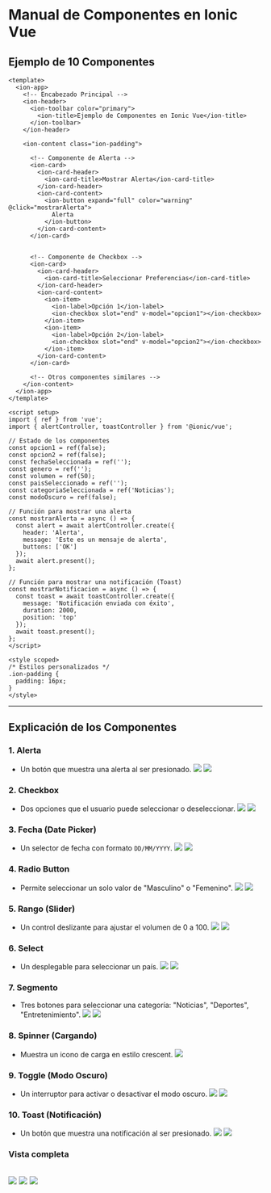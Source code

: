 # Manual de Componentes en Ionic Vue
## Ejemplo de 10 Componentes

```vue
<template>
  <ion-app>
    <!-- Encabezado Principal -->
    <ion-header>
      <ion-toolbar color="primary">
        <ion-title>Ejemplo de Componentes en Ionic Vue</ion-title>
      </ion-toolbar>
    </ion-header>

    <ion-content class="ion-padding">

      <!-- Componente de Alerta -->
      <ion-card>
        <ion-card-header>
          <ion-card-title>Mostrar Alerta</ion-card-title>
        </ion-card-header>
        <ion-card-content>
          <ion-button expand="full" color="warning" @click="mostrarAlerta">
            Alerta
          </ion-button>
        </ion-card-content>
      </ion-card>


      <!-- Componente de Checkbox -->
      <ion-card>
        <ion-card-header>
          <ion-card-title>Seleccionar Preferencias</ion-card-title>
        </ion-card-header>
        <ion-card-content>
          <ion-item>
            <ion-label>Opción 1</ion-label>
            <ion-checkbox slot="end" v-model="opcion1"></ion-checkbox>
          </ion-item>
          <ion-item>
            <ion-label>Opción 2</ion-label>
            <ion-checkbox slot="end" v-model="opcion2"></ion-checkbox>
          </ion-item>
        </ion-card-content>
      </ion-card>

      <!-- Otros componentes similares -->
    </ion-content>
  </ion-app>
</template>

<script setup>
import { ref } from 'vue';
import { alertController, toastController } from '@ionic/vue';

// Estado de los componentes
const opcion1 = ref(false);
const opcion2 = ref(false);
const fechaSeleccionada = ref('');
const genero = ref('');
const volumen = ref(50);
const paisSeleccionado = ref('');
const categoriaSeleccionada = ref('Noticias');
const modoOscuro = ref(false);

// Función para mostrar una alerta
const mostrarAlerta = async () => {
  const alert = await alertController.create({
    header: 'Alerta',
    message: 'Este es un mensaje de alerta',
    buttons: ['OK']
  });
  await alert.present();
};

// Función para mostrar una notificación (Toast)
const mostrarNotificacion = async () => {
  const toast = await toastController.create({
    message: 'Notificación enviada con éxito',
    duration: 2000,
    position: 'top'
  });
  await toast.present();
};
</script>

<style scoped>
/* Estilos personalizados */
.ion-padding {
  padding: 16px;
}
</style>
```

---

## Explicación de los Componentes

### 1. **Alerta**
- Un botón que muestra una alerta al ser presionado.
![](capturas/1.png)
![](capturas/1f.png)
### 2. **Checkbox**
- Dos opciones que el usuario puede seleccionar o deseleccionar.
![](capturas/2.png)
![](capturas/2f.png)
### 3. **Fecha (Date Picker)**
- Un selector de fecha con formato `DD/MM/YYYY`.
![](capturas/3.png)
![](capturas/3f.png)
### 4. **Radio Button**
- Permite seleccionar un solo valor de "Masculino" o "Femenino".
![](capturas/4.png)
![](capturas/4f.png)
### 5. **Rango (Slider)**
- Un control deslizante para ajustar el volumen de 0 a 100.
![](capturas/5.png)
![](capturas/5f.png)
### 6. **Select**
- Un desplegable para seleccionar un país.
![](capturas/6.png)
![](capturas/6f.png)
### 7. **Segmento**
- Tres botones para seleccionar una categoría: "Noticias", "Deportes", "Entretenimiento".
![](capturas/7.png)
![](capturas/7f.png)
### 8. **Spinner (Cargando)**
- Muestra un icono de carga en estilo crescent.
![](capturas/8.png)
### 9. **Toggle (Modo Oscuro)**
- Un interruptor para activar o desactivar el modo oscuro.
![](capturas/9.png)
![](capturas/9f.png)
### 10. **Toast (Notificación)**
- Un botón que muestra una notificación al ser presionado.
![](capturas/10.png)
![](capturas/10f.png)
### **Vista completa**
![](capturas/11com.png)
![](capturas/12com.png)
![](capturas/13com.png)
---